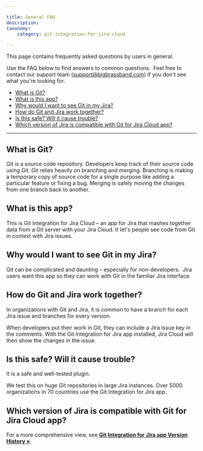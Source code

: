 ```yaml
---

title: General FAQ
description:
taxonomy:
    category: git-integration-for-jira-cloud

---
```


This page contains frequently asked questions by users in general.

Use the FAQ below to find answers to common questions.  Feel free to contact our support team ([support@bigbrassband.com](mailto:support@bigbrassband.com?subject=General%20question%20-)) if you don't see what you're looking for.

- [What is Git?](#what-is-git)
- [What is this app?](#what-is-this-app)
- [Why would I want to see Git in my Jira?](#why-would-i-want-to-see-git-in-my-jira)
- [How do Git and Jira work together?](#how-do-git-and-jira-work-together)
- [Is this safe? Will it cause trouble?](#is-this-safe-will-it-cause-trouble)
- [Which version of Jira is compatible with Git for Jira Cloud app?](#which-version-of-jira-is-compatible-with-git-for-jira-cloud-app)

* * *

## What is Git?

Git is a source code repository. Developers keep track of their source code using Git. Git relies heavily on branching and merging. Branching is making a temporary copy of source code for a single purpose like adding a particular feature or fixing a bug. Merging is safely moving the changes from one branch back to another.

## What is this app?

This is Git Integration for Jira Cloud – an app for Jira that mashes together data from a Git server with your Jira Cloud. It let's people see code from Git in context with Jira issues.

## Why would I want to see Git in my Jira?

Git can be complicated and daunting – especially for non-developers.  Jira users want this app so they can work with Git in the familiar Jira interface.

## How do Git and Jira work together?

In organizations with Git and Jira, it is common to have a branch for each Jira issue and branches for every version.

When developers put their work in Git, they can include a Jira issue key in the comments. With the Git Integration for Jira app installed, Jira Cloud will then show the changes in the issue.

## Is this safe? Will it cause trouble?

It is a safe and well-tested plugin.

We test this on huge Git repositories in large Jira instances. Over 5000 organizations in 70 countries use the Git Integration for Jira app.

## Which version of Jira is compatible with Git for Jira Cloud app?

For a more comprehensive view, see **[Git Integration for Jira app Version History »](https://marketplace.atlassian.com/plugins/com.xiplink.jira.git.jira_git_plugin/versions "Git add-on Version History")**.

